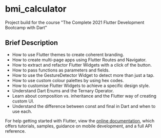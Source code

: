 # bmi_calculator

Project build for the course "The Complete 2021 Flutter Development Bootcamp with Dart"

## Brief Description

- How to use Flutter themes to create coherent branding.
- How to create multi-page apps using Flutter Routes and Navigator.
- How to extract and refactor Flutter Widgets with a click of the button.
- How to pass functions as parameters and fields.
- How to use the GestureDetector Widget to detect more than just a tap.
- How to use custom colour palettes by using hex codes.
- How to customise Flutter Widgets to achieve a specific design style.
- Understand Dart Enums and the Ternary Operator.
- Learn about composition vs. inheritance and the Flutter way of creating custom UI.
- Understand the difference between const and final in Dart and when to use each.

For help getting started with Flutter, view the
[online documentation](https://flutter.dev/docs), which offers tutorials,
samples, guidance on mobile development, and a full API reference.
